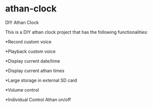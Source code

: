 # athan-clock
DIY Athan Clock

This is a DIY athan clock project that has the following functionalities:

*Record custom voice

*Playback custom voice

*Display current date/time

*Display current athan times

*Large storage in external SD card

*Volume control

*Individual Control Athan on/off

